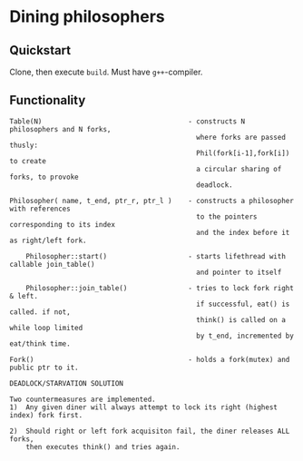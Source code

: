 # Dining philosophers

## Quickstart

Clone, then execute `build`. Must have `g++`-compiler.


## Functionality
    Table(N)                                    - constructs N philosophers and N forks,
                                                  where forks are passed thusly:
                                                  Phil(fork[i-1],fork[i]) to create
                                                  a circular sharing of forks, to provoke
                                                  deadlock.

    Philosopher( name, t_end, ptr_r, ptr_l )    - constructs a philosopher with references
                                                  to the pointers corresponding to its index 
                                                  and the index before it as right/left fork.

        Philosopher::start()                    - starts lifethread with callable join_table() 
                                                  and pointer to itself

        Philosopher::join_table()               - tries to lock fork right & left.
                                                  if successful, eat() is called. if not,
                                                  think() is called on a while loop limited
                                                  by t_end, incremented by eat/think time.

    Fork()                                      - holds a fork(mutex) and public ptr to it.

    DEADLOCK/STARVATION SOLUTION

    Two countermeasures are implemented.
    1)  Any given diner will always attempt to lock its right (highest index) fork first.
    
    2)  Should right or left fork acquisiton fail, the diner releases ALL forks,
        then executes think() and tries again.

